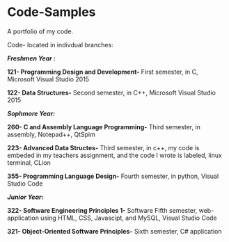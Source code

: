 # Code-Samples
A portfolio of my code. 

Code- located in indivdual branches:

***Freshmen Year :*** 

**121- Programming Design and Development-** First semester, in C, Microsoft Visual Studio 2015

**122- Data Structures-** Second semester, in C++, Microsoft Visual Studio 2015

***Sophmore Year:*** 

**260- C and Assembly Language Programming-** Third semester, in assembly, Notepad++, QtSpim

**223- Advanced Data Structes-** Third semester, in c++, my code is embeded in my teachers assignment, and the code I wrote is labeled, linux terminal, CLion

**355- Programming Language Design-** Fourth semester, in python, Visual Studio Code

***Junior Year:*** 

**322- Software Engineering Principles 1-** Software Fifth semester, web-application using HTML, CSS, Javascipt, and MySQL, Visual Studio Code

**321- Object-Oriented Software Principles-** Sixth semester, C# application
